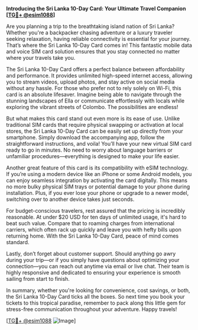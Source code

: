 **Introducing the Sri Lanka 10-Day Card: Your Ultimate Travel Companion [[TG💪+ @esim1088](https://t.me/s/esim1088)]**

Are you planning a trip to the breathtaking island nation of Sri Lanka? Whether you're a backpacker chasing adventure or a luxury traveler seeking relaxation, having reliable connectivity is essential for your journey. That’s where the Sri Lanka 10-Day Card comes in! This fantastic mobile data and voice SIM card solution ensures that you stay connected no matter where your travels take you.

The Sri Lanka 10-Day Card offers a perfect balance between affordability and performance. It provides unlimited high-speed internet access, allowing you to stream videos, upload photos, and stay active on social media without any hassle. For those who prefer not to rely solely on Wi-Fi, this card is an absolute lifesaver. Imagine being able to navigate through the stunning landscapes of Ella or communicate effortlessly with locals while exploring the vibrant streets of Colombo. The possibilities are endless!

But what makes this card stand out even more is its ease of use. Unlike traditional SIM cards that require physical swapping or activation at local stores, the Sri Lanka 10-Day Card can be easily set up directly from your smartphone. Simply download the accompanying app, follow the straightforward instructions, and voila! You’ll have your new virtual SIM card ready to go in minutes. No need to worry about language barriers or unfamiliar procedures—everything is designed to make your life easier.

Another great feature of this card is its compatibility with eSIM technology. If you’re using a modern device like an iPhone or some Android models, you can enjoy seamless integration by activating the card digitally. This means no more bulky physical SIM trays or potential damage to your phone during installation. Plus, if you ever lose your phone or upgrade to a newer model, switching over to another device takes just seconds.

For budget-conscious travelers, rest assured that the pricing is incredibly reasonable. At under $20 USD for ten days of unlimited usage, it's hard to beat such value. Compare that to roaming charges from international carriers, which often rack up quickly and leave you with hefty bills upon returning home. With the Sri Lanka 10-Day Card, peace of mind comes standard.

Lastly, don’t forget about customer support. Should anything go awry during your trip—or if you simply have questions about optimizing your connection—you can reach out anytime via email or live chat. Their team is highly responsive and dedicated to ensuring your experience is smooth sailing from start to finish.

In summary, whether you're looking for convenience, cost savings, or both, the Sri Lanka 10-Day Card ticks all the boxes. So next time you book your tickets to this tropical paradise, remember to pack along this little gem for stress-free communication throughout your adventure. Happy travels!

[[TG💪+ @esim1088](https://t.me/s/esim1088) ![Image](https://i.postimg.cc/Y0z9fWf4/image.png)]